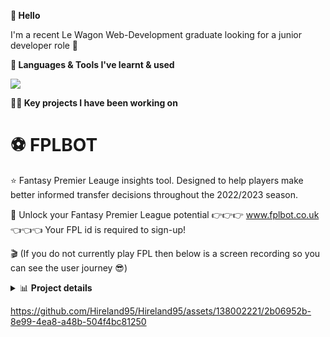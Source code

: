 **👋 Hello**

I'm a recent Le Wagon Web-Development graduate looking for a junior developer role 🚀

**🧰 Languages & Tools I've learnt & used**

<p align="left">
  <a href="https://skillicons.dev">
    <img src="https://skillicons.dev/icons?i=js,html,css,ruby,rails,figma,heroku,bootstrap,git,github,react" />
  </a>
</p>

**👨‍💻 Key projects I have been working on**
 
# ⚽️ FPLBOT
                                           
⭐️ Fantasy Premier Leauge insights tool. Designed to help players make better informed transfer decisions throughout the 2022/2023 season. 

🔗 Unlock your Fantasy Premier League potential 👉👉👉 www.fplbot.co.uk 👈👈👈 Your FPL id is required to sign-up!
   
🎬 (If you do not currently play FPL then below is a screen recording so you can see the user journey 😎)


<details>
<summary> 📊 <strong>Project details</strong>  </summary>
<br>

     💻 FPLBOT regularly pulls data from 2 of the Fantasy Premier League's API's & pushes through our model to provide up to date player recommendations
    
     🔄 Through automated background jobs FLPBOT processes multiple data points on over 600 players and 10 fixtures each weekend 

     📈 Players are able to filter FPLBOT's trasfer suggestions by fixture difficulty, position & price 

</details>

  
 https://github.com/Hireland95/Hireland95/assets/138002221/2b06952b-8e99-4ea8-a48b-504f4bc81250






